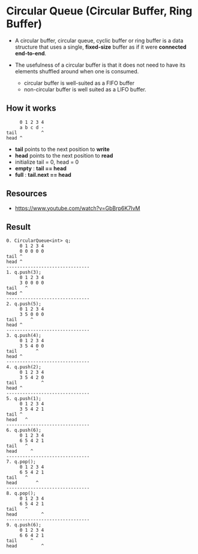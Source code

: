 # Circular Queue (Circular Buffer, Ring Buffer)
* A circular buffer, circular queue, cyclic buffer or ring buffer is a data structure that uses a single, **fixed-size** buffer as if it were **connected end-to-end**.

* The usefulness of a circular buffer is that it does not need to have its elements shuffled around when one is consumed.
  * circular buffer is well-suited as a FIFO buffer
  * non-circular buffer is well suited as a LIFO buffer.

## How it works
```
     0 1 2 3 4
     a b c d -
tail         ^
head ^
```

* **tail** points to the next position to **write**
* **head** points to the next position to **read**
* initialize tail = 0, head = 0
* **empty** : **tail == head**
* **full** : **tail.next == head**

## Resources
* https://www.youtube.com/watch?v=GbBrp6K7IvM


## Result
```
0. CircularQueue<int> q;
     0 1 2 3 4
     0 0 0 0 0
tail ^         
head ^
-------------------------------
1. q.push(3);
     0 1 2 3 4
     3 0 0 0 0
tail   ^       
head ^         
-------------------------------
2. q.push(5);
     0 1 2 3 4
     3 5 0 0 0
tail     ^     
head ^         
-------------------------------
3. q.push(4);
     0 1 2 3 4
     3 5 4 0 0
tail       ^   
head ^         
-------------------------------
4. q.push(2);
     0 1 2 3 4
     3 5 4 2 0
tail         ^ 
head ^         
-------------------------------
5. q.push(1);
     0 1 2 3 4
     3 5 4 2 1
tail ^         
head   ^       
-------------------------------
6. q.push(6);
     0 1 2 3 4
     6 5 4 2 1
tail   ^       
head     ^     
-------------------------------
7. q.pop();
     0 1 2 3 4
     6 5 4 2 1
tail   ^       
head       ^   
-------------------------------
8. q.pop();
     0 1 2 3 4
     6 5 4 2 1
tail   ^       
head         ^ 
-------------------------------
9. q.push(6);
     0 1 2 3 4
     6 6 4 2 1
tail     ^     
head         ^
```
